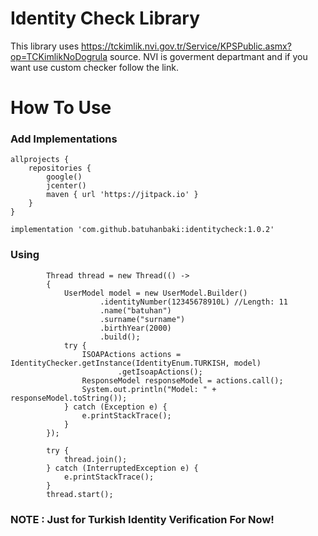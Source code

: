 # Identity Check Library

This library uses https://tckimlik.nvi.gov.tr/Service/KPSPublic.asmx?op=TCKimlikNoDogrula source. NVI is goverment departmant and if you want use custom checker follow the link.

# How To Use

### Add Implementations

```
allprojects {
    repositories {
        google()
        jcenter()
        maven { url 'https://jitpack.io' }
    }
}
```

```
implementation 'com.github.batuhanbaki:identitycheck:1.0.2'
```

### Using

```
        Thread thread = new Thread(() ->
        {
            UserModel model = new UserModel.Builder()
                    .identityNumber(12345678910L) //Length: 11
                    .name("batuhan")
                    .surname("surname")
                    .birthYear(2000)
                    .build();
            try {
                ISOAPActions actions = IdentityChecker.getInstance(IdentityEnum.TURKISH, model)
                        .getIsoapActions();
                ResponseModel responseModel = actions.call();
                System.out.println("Model: " + responseModel.toString());
            } catch (Exception e) {
                e.printStackTrace();
            }
        });
        
        try {
            thread.join();
        } catch (InterruptedException e) {
            e.printStackTrace();
        }
        thread.start();
```

### NOTE : Just for Turkish Identity Verification For Now!

